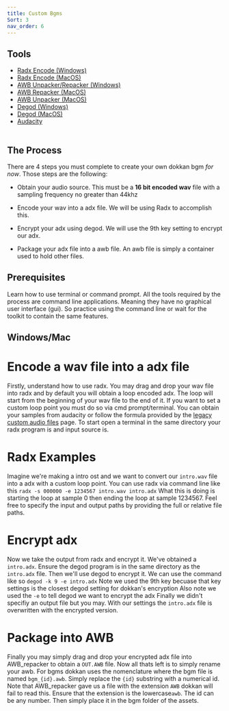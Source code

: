 ```yaml
---
title: Custom Bgms
Sort: 3
nav_order: 6
---
```


## **Tools**
* [Radx Encode (Windows)](https://github.com/Isaac-Lozano/radx/releases/download/v0.3.1/radx_encode.exe)
* [Radx Encode (MacOS)](https://github.com/Isaac-Lozano/radx/releases/download/v0.3.1/radx_encode.exe)
* [AWB Unpacker/Repacker (Windows)](https://steamcommunity.com/sharedfiles/filedetails/?id=632355452)
* [AWB Repacker (MacOS)](https://cdn.discordapp.com/attachments/1166527102837866506/1166543521059192944/AWB_repacker?ex=654adf50&is=65386a50&hm=85cb5f7e65d4c7964ed03cce19181108e63c526b19225bf5b09da577a63cb7ea&)
* [AWB Unpacker (MacOS)](https://cdn.discordapp.com/attachments/1166527102837866506/1166543545331613777/AWB_unpacker?ex=654adf56&is=65386a56&hm=bc754d25432b579aff110d8076067658fcce50a99a454e8988a41587735a93b4&)
* [Degod (Windows)](https://cdn.discordapp.com/attachments/1166527102837866506/1166527168940093541/degod.exe?ex=654ad016&is=65385b16&hm=f726965d577b7021d87098a87375be340eab34a4ebf491d377f8dbd1c9175e7d&)
* [Degod (MacOS)](https://cdn.discordapp.com/attachments/1166527102837866506/1166527153416966169/degod?ex=654ad012&is=65385b12&hm=acc6878107269ea187b0667c14e0bed22d769240b55716a64048aebeed2bbc22&)
* [Audacity](https://www.audacityteam.org/)
<br /><br />

## **The Process**

There are 4 steps you must complete to create your own dokkan bgm *for now*. 
Those steps are the following:

* Obtain your audio source. This must be a **16 bit encoded wav** file with a sampling frequency no greater than 44khz

* Encode your wav into a adx file. We will be using Radx to accomplish this.

* Encrypt your adx using degod. We will use the 9th key setting to encrypt our adx.

* Package your adx file into a awb file. An awb file is simply a container used to hold other files.


## **Prerequisites**

Learn how to use terminal or command prompt. All the tools required by the process 
are command line applications. Meaning they have no graphical user interface (gui).
So practice using the command line or wait for the toolkit to contain the same features.

## **Windows/Mac**

# Encode a wav file into a adx file
Firstly, understand how to use radx. You may drag and drop your wav file into radx and by default 
you will obtain a loop encoded adx. The loop will start from the beginning of your wav file to the end of it.
If you want to set a custom loop point you must do so via cmd prompt/terminal. You can obtain your samples from 
audacity or follow the formula provided by the [legacy custom audio files](/custom-audio-legacy/) page. 
To start open a terminal in the same directory your radx program is and input source is. 

# Radx Examples
Imagine we're making a intro ost and we want to convert our `intro.wav` file into a adx with a custom loop point.
You can use radx via command line like this `radx -s 000000 -e 1234567 intro.wav intro.adx` 
What this is doing is starting the loop at sample 0 then ending the loop at sample 1234567.
Feel free to specify the input and output paths by providing the full or relative file paths.

# Encrypt adx
Now we take the output from radx and encrypt it. We've obtained a `intro.adx`.
Ensure the degod program is in the same directory as the `intro.adx` file. 
Then we'll use degod to encrypt it. We can use the command like so
`degod -k 9 -e intro.adx`
Note we used the 9th key becuase that key settings is the closest degod setting for dokkan's encryption
Also note we used the `-e` to tell degod we want to encrypt the adx
Finally we didn't specifiy an output file but you may. With our settings the `intro.adx` file
is overwritten with the encrypted version.

# Package into AWB
Finally you may simply drag and drop your encrypted adx file into AWB_repacker to obtain
a `OUT.AWB` file. Now all thats left is to simply rename your awb. For bgms dokkan uses the 
nomenclature where the bgm file is named `bgm_{id}.awb`. Simply replace the `{id}` substring 
with a numerical id. Note that AWB_repacker gave us a file with the extension `AWB` 
dokkan will fail to read this. Ensure that the extension is the lowercase`awb`. The id can be any number.
Then simply place it in the bgm folder of the assets.



